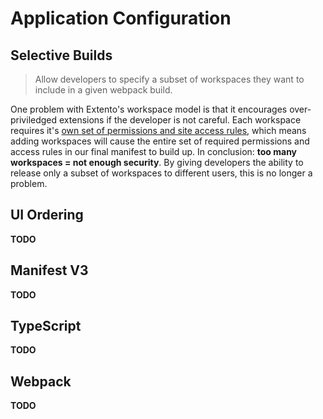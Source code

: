 # Application Configuration

## Selective Builds

 > Allow developers to specify a subset of workspaces they want to include in a given webpack build. 

 One problem with Extento's workspace model is that it encourages over-priviledged extensions if the developer is not careful. Each workspace requires it's [own set of permissions and site access rules](docs/workspace?id=manifest), which means adding workspaces will cause the entire set of required permissions and access rules in our final manifest to build up. In conclusion: **too many workspaces = not enough security**. By giving developers the ability to release only a subset of workspaces to different users, this is no longer a problem.

 ## UI Ordering
 
 **TODO**
 
 ## Manifest V3
 
 **TODO**
 
 ## TypeScript
 
 **TODO**
 
 ## Webpack
 
 **TODO**